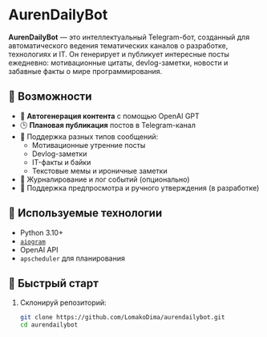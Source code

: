 # AurenDailyBot

**AurenDailyBot** — это интеллектуальный Telegram-бот, созданный для автоматического ведения тематических каналов о разработке, технологиях и IT. Он генерирует и публикует интересные посты ежедневно: мотивационные цитаты, devlog-заметки, новости и забавные факты о мире программирования.

## 🧠 Возможности

- 📅 **Автогенерация контента** с помощью OpenAI GPT
- 🕒 **Плановая публикация** постов в Telegram-канал
- 📌 Поддержка разных типов сообщений:  
  - Мотивационные утренние посты  
  - Devlog-заметки  
  - IT-факты и байки  
  - Текстовые мемы и ироничные заметки
- 🧾 Журналирование и лог событий (опционально)
- 🧪 Поддержка предпросмотра и ручного утверждения (в разработке)

## 🔧 Используемые технологии

- Python 3.10+
- [`aiogram`](https://github.com/aiogram/aiogram)
- OpenAI API
- `apscheduler` для планирования

## 🚀 Быстрый старт

1. Склонируй репозиторий:
   ```bash
   git clone https://github.com/LomakoDima/aurendailybot.git
   cd aurendailybot

